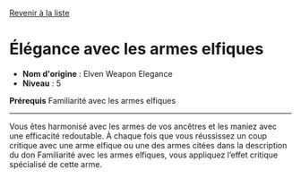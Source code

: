 [Revenir à la liste](..)

# Élégance avec les armes elfiques

 * **Nom d'origine** : Elven Weapon Elegance
 * **Niveau** : 5


<p><strong>Prérequis</strong> Familiarité avec les armes elfiques</p>
<hr>
<p>Vous êtes harmonisé avec les armes de vos ancêtres et les maniez avec une efficacité redoutable. À chaque fois que vous réussissez un coup critique avec une arme elfique ou une des armes citées dans la description du don Familiarité avec les armes elfiques, vous appliquez l’effet critique spécialisé de cette arme.</p>